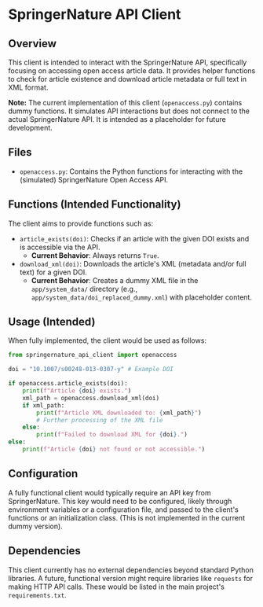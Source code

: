 # SpringerNature API Client

## Overview

This client is intended to interact with the SpringerNature API, specifically focusing on accessing open access article data. It provides helper functions to check for article existence and download article metadata or full text in XML format.

**Note:** The current implementation of this client (`openaccess.py`) contains dummy functions. It simulates API interactions but does not connect to the actual SpringerNature API. It is intended as a placeholder for future development.

## Files

*   `openaccess.py`: Contains the Python functions for interacting with the (simulated) SpringerNature Open Access API.

## Functions (Intended Functionality)

The client aims to provide functions such as:

*   `article_exists(doi)`: Checks if an article with the given DOI exists and is accessible via the API.
    *   **Current Behavior**: Always returns `True`.
*   `download_xml(doi)`: Downloads the article's XML (metadata and/or full text) for a given DOI.
    *   **Current Behavior**: Creates a dummy XML file in the `app/system_data/` directory (e.g., `app/system_data/doi_replaced_dummy.xml`) with placeholder content.

## Usage (Intended)

When fully implemented, the client would be used as follows:

```python
from springernature_api_client import openaccess

doi = "10.1007/s00248-013-0307-y" # Example DOI

if openaccess.article_exists(doi):
    print(f"Article {doi} exists.")
    xml_path = openaccess.download_xml(doi)
    if xml_path:
        print(f"Article XML downloaded to: {xml_path}")
        # Further processing of the XML file
    else:
        print(f"Failed to download XML for {doi}.")
else:
    print(f"Article {doi} not found or not accessible.")
```

## Configuration

A fully functional client would typically require an API key from SpringerNature. This key would need to be configured, likely through environment variables or a configuration file, and passed to the client's functions or an initialization class. (This is not implemented in the current dummy version).

## Dependencies

This client currently has no external dependencies beyond standard Python libraries. A future, functional version might require libraries like `requests` for making HTTP API calls. These would be listed in the main project's `requirements.txt`.
